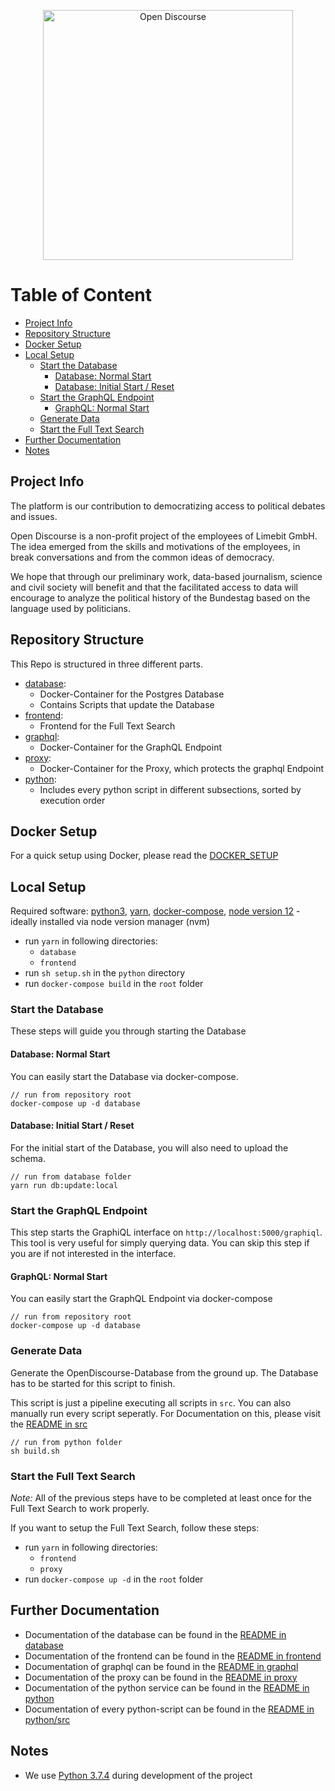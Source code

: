 <!-- markdownlint-disable MD033 -->
<p align="center">
  <a href="https://opendiscourse.de/">
    <img
      alt="Open Discourse"
      src="https://opendiscourse.de/images/github/open-discourse_full_black_transparent.png"
      width="400"
    />
  </a>
</p>

# Table of Content

- [Project Info](#project-info)
- [Repository Structure](#repository-structure)
- [Docker Setup](#docker-setup)
- [Local Setup](#local-setup)
  - [Start the Database](#start-the-database)
    - [Database: Normal Start](#database-normal-start)
    - [Database: Initial Start / Reset](#database-initial-start--reset)
  - [Start the GraphQL Endpoint](#start-the-graphql-endpoint)
    - [GraphQL: Normal Start](#graphql-normal-start)
  - [Generate Data](#generate-data)
  - [Start the Full Text Search](#start-the-full-text-search)
- [Further Documentation](#further-documentation)
- [Notes](#notes)

## Project Info

The platform is our contribution to democratizing access to political debates and issues.

Open Discourse is a non-profit project of the employees of Limebit GmbH. The idea emerged from the skills and motivations of the employees, in break conversations and from the common ideas of democracy.

We hope that through our preliminary work, data-based journalism, science and civil society will benefit and that the facilitated access to data will encourage to analyze the political history of the Bundestag based on the language used by politicians.

## Repository Structure

This Repo is structured in three different parts.

- [database](./database):
  - Docker-Container for the Postgres Database
  - Contains Scripts that update the Database
- [frontend](./frontend):
  - Frontend for the Full Text Search
- [graphql](./grahpql):
  - Docker-Container for the GraphQL Endpoint
- [proxy](./proxy):
  - Docker-Container for the Proxy, which protects the graphql Endpoint
- [python](./python):
  - Includes every python script in different subsections, sorted by execution order

## Docker Setup

For a quick setup using Docker, please read the [DOCKER_SETUP](./DOCKER_SETUP.md)

## Local Setup

Required software:
[python3](https://www.python.org/downloads/),
[yarn](https://yarnpkg.com/),
[docker-compose](https://docs.docker.com/compose/),
[node version 12](https://nodejs.org/dist/latest-v12.x/docs/api/) - ideally installed via node version manager (nvm)

- run `yarn` in following directories:
  - `database`
  - `frontend`
- run `sh setup.sh` in the `python` directory
- run `docker-compose build` in the `root` folder

### Start the Database

These steps will guide you through starting the Database

#### Database: Normal Start

You can easily start the Database via docker-compose.

```Shell
// run from repository root
docker-compose up -d database
```

#### Database: Initial Start / Reset

For the initial start of the Database, you will also need to upload the schema.

```Shell
// run from database folder
yarn run db:update:local
```

### Start the GraphQL Endpoint

This step starts the GraphiQL interface on `http://localhost:5000/graphiql`. This tool is very useful for simply querying data.
You can skip this step if you are if not interested in the interface.

#### GraphQL: Normal Start

You can easily start the GraphQL Endpoint via docker-compose

```Shell
// run from repository root
docker-compose up -d database
```

### Generate Data

Generate the OpenDiscourse-Database from the ground up. The Database has to be started for this script to finish.

This script is just a pipeline executing all scripts in `src`. You can also manually run every script seperatly. For Documentation on this, please visit the [README in src](./python/src/README.md)

```Shell
// run from python folder
sh build.sh
```

### Start the Full Text Search

_Note:_ All of the previous steps have to be completed at least once for the Full Text Search to work properly.

If you want to setup the Full Text Search, follow these steps:

- run `yarn` in following directories:
  - `frontend`
  - `proxy`
- run `docker-compose up -d` in the `root` folder

## Further Documentation

- Documentation of the database can be found in the [README in database](./database/README.md)
- Documentation of the frontend can be found in the [README in frontend](./frontend/README.md)
- Documentation of graphql can be found in the [README in graphql](./graphql/README.md)
- Documentation of the proxy can be found in the [README in proxy](./proxy/README.md)
- Documentation of the python service can be found in the [README in python](./python/README.md)
- Documentation of every python-script can be found in the [README in python/src](./python/src/README.md)

## Notes

- We use [Python 3.7.4](https://www.python.org/downloads/release/python-374/) during development of the project
